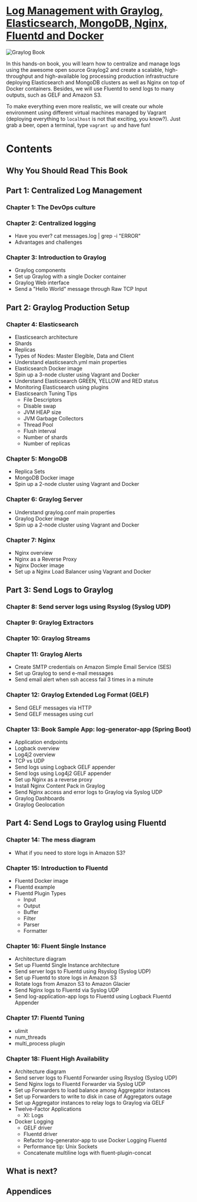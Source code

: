# [Log Management with Graylog, Elasticsearch, MongoDB, Nginx, Fluentd and Docker](https://www.graylogbook.com)

![Graylog Book](/images/graylog-book.png)

In this hands-on book, you will learn how to centralize and manage logs using the awesome open source Graylog2 and create a scalable, high-throughput and high-available log processing production infrastructure deploying Elasticsearch and MongoDB clusters as well as Nginx on top of Docker containers. Besides, we will use Fluentd to send logs to many outputs, such as GELF and Amazon S3.
 
To make everything even more realistic, we will create our whole environment using different virtual machines managed by Vagrant (deploying everything to `localhost` is not that exciting, you know?). Just grab a beer, open a terminal, type `vagrant up` and have fun!

# Contents

## Why You Should Read This Book
## Part 1: Centralized Log Management

### Chapter 1: The DevOps culture

### Chapter 2: Centralized logging
- Have you ever? cat messages.log | grep -i "ERROR"
- Advantages and challenges

### Chapter 3: Introduction to Graylog
- Graylog components
- Set up Graylog with a single Docker container
- Graylog Web interface
- Send a "Hello World" message through Raw TCP Input

## Part 2: Graylog Production Setup

### Chapter 4: Elasticsearch
- Elasticsearch architecture
- Shards
- Replicas
- Types of Nodes: Master Elegible, Data and Client
- Understand elasticsearch.yml main properties
- Elasticsearch Docker image
- Spin up a 3-node cluster using Vagrant and Docker
- Understand Elasticsearch GREEN, YELLOW and RED status
- Monitoring Elasticsearch using plugins
- Elasticsearch Tuning Tips
  - File Descriptors
  - Disable swap
  - JVM HEAP size
  - JVM Garbage Collectors
  - Thread Pool
  - Flush interval
  - Number of shards
  - Number of replicas

### Chapter 5: MongoDB
- Replica Sets
- MongoDB Docker image
- Spin up a 2-node cluster using Vagrant and Docker

### Chapter 6: Graylog Server
- Understand graylog.conf main properties
- Graylog Docker image
- Spin up a 2-node cluster using Vagrant and Docker

### Chapter 7: Nginx
- Nginx overview
- Nginx as a Reverse Proxy
- Nginx Docker image
- Set up a Nginx Load Balancer using Vagrant and Docker

## Part 3: Send Logs to Graylog

### Chapter 8: Send server logs using Rsyslog (Syslog UDP)
### Chapter 9: Graylog Extractors
### Chapter 10: Graylog Streams
### Chapter 11: Graylog Alerts
- Create SMTP credentials on Amazon Simple Email Service (SES)
- Set up Graylog to send e-mail messages
- Send email alert when ssh access fail 3 times in a minute
  
### Chapter 12: Graylog Extended Log Format (GELF)
- Send GELF messages via HTTP
- Send GELF messages using curl

### Chapter 13: Book Sample App: log-generator-app (Spring Boot)
- Application endpoints
- Logback overview
- Log4j2 overview
- TCP vs UDP
- Send logs using Logback GELF appender
- Send logs using Log4j2 GELF appender
- Set up Nginx as a reverse proxy
- Install Nginx Content Pack in Graylog
- Send Nginx access and error logs to Graylog via Syslog UDP
- Graylog Dashboards
- Graylog Geolocation

## Part 4: Send Logs to Graylog using Fluentd

### Chapter 14: The mess diagram
- What if you need to store logs in Amazon S3?
  
### Chapter 15: Introduction to Fluentd
- Fluentd Docker image
- Fluentd example
- Fluentd Plugin Types
  - Input
  - Output
  - Buffer
  - Filter
  - Parser
  - Formatter

### Chapter 16: Fluent Single Instance
- Architecture diagram
- Set up Fluentd Single Instance architecture
- Send server logs to Fluentd using Rsyslog (Syslog UDP)
- Set up Fluentd to store logs in Amazon S3
- Rotate logs from Amazon S3 to Amazon Glacier
- Send Nginx logs to Fluentd via Syslog UDP
- Send log-application-app logs to Fluentd using Logback Fluentd Appender
    
### Chapter 17: Fluentd Tuning
- ulimit
- num_threads
- multi_process plugin

### Chapter 18: Fluent High Availability
- Architecture diagram
- Send server logs to Fluentd Forwarder using Rsyslog (Syslog UDP)
- Send Nginx logs to Fluentd Forwarder via Syslog UDP
- Set up Forwarders to load balance among Aggregator instances
- Set up Forwarders to write to disk in case of Aggregators outage
- Set up Aggregator instances to relay logs to Graylog via GELF
- Twelve-Factor Applications
  - XI: Logs
- Docker Logging
  - GELF driver
  - Fluentd driver
  - Refactor log-generator-app to use Docker Logging Fluentd
  - Performance tip: Unix Sockets
  - Concatenate multiline logs with fluent-plugin-concat
  
## What is next?

## Appendices